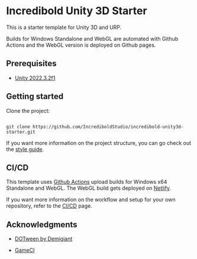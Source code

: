 # Incredibold Unity 3D Starter

This is a starter template for Unity 3D and URP.

Builds for Windows Standalone and WebGL are automated with Github Actions and the WebGL version is deployed on Github pages.

## Prerequisites

- [Unity 2022.3.2f1](https://unity.com/releases/editor/whats-new/2022.3.2)

## Getting started  

Clone the project:
```

git clone https://github.com/IncrediboldStudio/incredibold-unity3d-starter.git

```

If you want more information on the project structure, you can go check out the [style guide](./wiki/style-guide.md).

## CI/CD

This template uses [Github Actions](https://docs.github.com/en/actions) upload builds for Windows x64 Standalone and WebGL. The WebGL build gets deployed on [Netlify](https://www.netlify.com/).

If you want more information on the workflow and setup for your own repository, refer to the [CI/CD](./wiki/ci.md) page.

## Acknowledgments

- [DOTween by Demigiant](http://dotween.demigiant.com/)

- [GameCI](https://game.ci/)